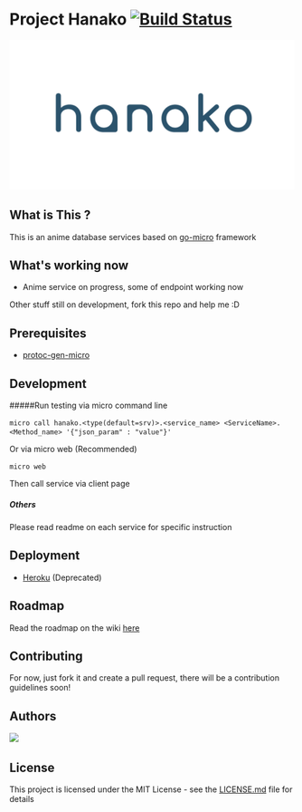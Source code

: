 # Project Hanako [![Build Status](https://travis-ci.com/luqmansen/Hanako.svg?branch=master)](https://travis-ci.com/luqmansen/Hanako)

![](docs/assets/hanako-small.png)


## What is This ?
This is an anime database services based on [go-micro](https://github.com/micro/go-micro) framework  

## What's working now
- Anime service on progress, some of endpoint working now

Other stuff still on development, fork this repo and help me :D

## Prerequisites
- [protoc-gen-micro](https://github.com/micro/protoc-gen-micro)

## Development
#####Run testing
 via micro command line
````cgo
micro call hanako.<type(default=srv)>.<service_name> <ServiceName>.<Method_name> '{"json_param" : "value"}'

````
Or via micro web (Recommended) 
```cgo
micro web
```
Then call service via client page

##### Others
Please read readme on each service for specific instruction

## Deployment

- [Heroku](https://github.com/luqmansen/Hanako/wiki/Deployment) (Deprecated)
 
## Roadmap
Read the roadmap on the wiki [here](https://github.com/luqmansen/Hanako/wiki/Roadmap)

## Contributing
For now, just fork it and create a pull request, there will be a contribution guidelines soon!

## Authors

<a href="https://github.com/luqmansen/Hanako/graphs/contributors">
  <img src="https://contributors-img.firebaseapp.com/image?repo=luqmansen/Hanako" />
</a>


## License

This project is licensed under the MIT License - see the [LICENSE.md](https://github.com/luqmansen/hanako/blob/master/docs/LICENSE.md) file for details
